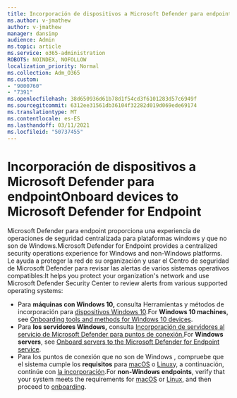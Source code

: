 ```yaml
---
title: Incorporación de dispositivos a Microsoft Defender para endpoint
ms.author: v-jmathew
author: v-jmathew
manager: dansimp
audience: Admin
ms.topic: article
ms.service: o365-administration
ROBOTS: NOINDEX, NOFOLLOW
localization_priority: Normal
ms.collection: Adm_O365
ms.custom:
- "9000760"
- "7391"
ms.openlocfilehash: 38d650936d61b78d1f54cd3f6101283d57c6949f
ms.sourcegitcommit: 6312ee31561db36104f32282d019d069ede69174
ms.translationtype: MT
ms.contentlocale: es-ES
ms.lasthandoff: 03/11/2021
ms.locfileid: "50737455"
---
```

# <a name="onboard-devices-to-microsoft-defender-for-endpoint"></a><span data-ttu-id="d2908-102">Incorporación de dispositivos a Microsoft Defender para endpoint</span><span class="sxs-lookup"><span data-stu-id="d2908-102">Onboard devices to Microsoft Defender for Endpoint</span></span>

<span data-ttu-id="d2908-103">Microsoft Defender para endpoint proporciona una experiencia de operaciones de seguridad centralizada para plataformas windows y que no son de Windows.</span><span class="sxs-lookup"><span data-stu-id="d2908-103">Microsoft Defender for Endpoint provides a centralized security operations experience for Windows and non-Windows platforms.</span></span> <span data-ttu-id="d2908-104">Le ayuda a proteger la red de su organización y usar el Centro de seguridad de Microsoft Defender para revisar las alertas de varios sistemas operativos compatibles:</span><span class="sxs-lookup"><span data-stu-id="d2908-104">It helps you protect your organization's network and use Microsoft Defender Security Center to review alerts from various supported operating systems:</span></span>

- <span data-ttu-id="d2908-105">Para **máquinas con Windows 10,** consulta Herramientas y métodos de incorporación para [dispositivos Windows 10](https://go.microsoft.com/fwlink/?linkid=2143460).</span><span class="sxs-lookup"><span data-stu-id="d2908-105">For **Windows 10 machines**, see [Onboarding tools and methods for Windows 10 devices](https://go.microsoft.com/fwlink/?linkid=2143460).</span></span>
- <span data-ttu-id="d2908-106">Para **los servidores Windows,** consulta [Incorporación de servidores al servicio de Microsoft Defender para puntos de conexión.](https://go.microsoft.com/fwlink/?linkid=2143627)</span><span class="sxs-lookup"><span data-stu-id="d2908-106">For **Windows servers**, see [Onboard servers to the Microsoft Defender for Endpoint service](https://go.microsoft.com/fwlink/?linkid=2143627).</span></span>
- <span data-ttu-id="d2908-107">Para los puntos de conexión que no son de Windows , compruebe que el sistema cumple los **requisitos** para [macOS](https://go.microsoft.com/fwlink/?linkid=2143461) o [Linux](https://go.microsoft.com/fwlink/?linkid=2143462)y, a continuación, continúe con [la incorporación](https://go.microsoft.com/fwlink/?linkid=2143628).</span><span class="sxs-lookup"><span data-stu-id="d2908-107">For **non-Windows endpoints**, verify that your system meets the requirements for [macOS](https://go.microsoft.com/fwlink/?linkid=2143461) or [Linux](https://go.microsoft.com/fwlink/?linkid=2143462), and then proceed to [onboarding](https://go.microsoft.com/fwlink/?linkid=2143628).</span></span>
